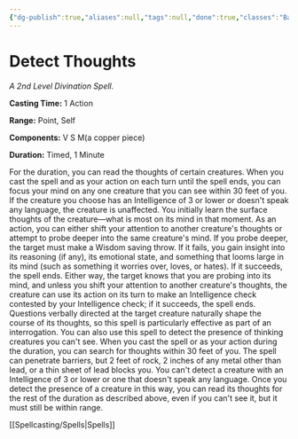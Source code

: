 ```yaml
---
{"dg-publish":true,"aliases":null,"tags":null,"done":true,"classes":"Bard, Sorcerer, Wizard,","spellLevel":2,"school":"Divination","source":"PHB","permalink":"/spells/detect-thoughts/","dgHomeLink":false,"dgPassFrontmatter":true}
---
```


# Detect Thoughts
*A 2nd Level Divination Spell.*

**Casting Time:** 1 Action

**Range:** Point, Self

**Components:** V S M(a copper piece)

**Duration:** Timed, 1 Minute

For the duration, you can read the thoughts of certain creatures. When you cast the spell and as your action on each turn until the spell ends, you can focus your mind on any one creature that you can see within 30 feet of you. If the creature you choose has an Intelligence of 3 or lower or doesn't speak any language, the creature is unaffected.
You initially learn the surface thoughts of the creature—what is most on its mind in that moment. As an action, you can either shift your attention to another creature's thoughts or attempt to probe deeper into the same creature's mind. If you probe deeper, the target must make a Wisdom saving throw. If it fails, you gain insight into its reasoning (if any), its emotional state, and something that looms large in its mind (such as something it worries over, loves, or hates). If it succeeds, the spell ends. Either way, the target knows that you are probing into its mind, and unless you shift your attention to another creature's thoughts, the creature can use its action on its turn to make an Intelligence check contested by your Intelligence check; if it succeeds, the spell ends.
Questions verbally directed at the target creature naturally shape the course of its thoughts, so this spell is particularly effective as part of an interrogation.
You can also use this spell to detect the presence of thinking creatures you can't see. When you cast the spell or as your action during the duration, you can search for thoughts within 30 feet of you. The spell can penetrate barriers, but 2 feet of rock, 2 inches of any metal other than lead, or a thin sheet of lead blocks you. You can't detect a creature with an Intelligence of 3 or lower or one that doesn't speak any language.
Once you detect the presence of a creature in this way, you can read its thoughts for the rest of the duration as described above, even if you can't see it, but it must still be within range.

[[Spellcasting/Spells|Spells]]